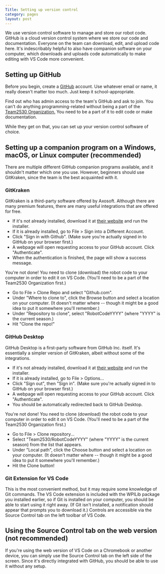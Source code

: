```yaml
---
Title: Setting up version control
category: pages
layout: post
---
```

We use version control software to manage and store our robot code. GitHub is a cloud version control system where we store our code and documentation. Everyone on the team can download, edit, and upload code here. It's indescribably helpful to also have companion software on your computer, which downloads and uploads code automatically to make editing with VS Code more convenient.

## Setting up GitHub
Before you begin, create a [GitHub](https://github.com) account. Use whatever email or name, it really doesn't matter too much. Just keep it school-appropriate.

Find out who has admin access to the team's GitHub and ask to join. You can't do anything programming-related without being a part of the [Team2530 Organization.](https://www.github.com/Team2530) You need to be a part of it to edit code or make documentation.

While they get on that, you can set up your version control software of choice.

## Setting up a companion program on a Windows, macOS, or Linux computer (recommended)
There are multiple different GitHub companion programs available, and it shouldn't matter which one you use. However, beginners should use GitKraken, since the team is the best acquainted with it.

### GitKraken
GitKraken is a third-party software offered by Axosoft. Although there are many premium features, there are many useful integrations that are offered for free.
- If it's not already installed, download it at [their website](https://www.gitkraken.com/) and run the installer.
- If it is already installed, go to File > Sign into a Different Account.
- Click "Sign in with Github". (Make sure you're actually signed in to GitHub on your browser first.)
- A webpage will open requesting access to your GitHub account. Click "Authenticate".
- When the authentication is finished, the page will show a success message.

You're not done! You need to clone (download) the robot code to your computer in order to edit it on VS Code. (You'll need to be a part of the Team2530 Organization first.)
- Go to File > Clone Repo and select "Github.com".
- Under "Where to clone to", click the Browse button and select a location on your computer. (It doesn't matter where -- though it might be a good idea to put it somewhere you'll remember.)
- Under "Repository to clone", select "RobotCodeYYYY" (where "YYYY" is the current season.)
 - Hit "Clone the repo!"

### GitHub Desktop
GitHub Desktop is a first-party software from GitHub Inc. itself. It's essentially a simpler version of GitKraken, albeit without some of the integrations.
- If it's not already installed, download it at [their website](https://desktop.github.com/) and run the installer.
- If it is already installed, go to File > Options...
- Click "Sign out", then "Sign in". (Make sure you're actually signed in to GitHub on your browser first.)
- A webpage will open requesting access to your GitHub account. Click "Authenticate".
- You should be automatically redirected back to GitHub Desktop.

You're not done! You need to clone (download) the robot code to your computer in order to edit it on VS Code. (You'll need to be a part of the Team2530 Organization first.)
- Go to File > Clone repository...
- Select "Team2530/RobotCodeYYYY" (where "YYYY" is the current season) from the list that appears.
- Under "Local path", click the Choose button and select a location on your computer. (It doesn't matter where -- though it might be a good idea to put it somewhere you'll remember.)
 - Hit the Clone button!

### Git Extension for VS Code
This is the most convenient method, but it may require some knowledge of Git commands. The VS Code extension is included with the WPILib package you installed earlier, so if Git is installed on your computer, you should be able to start using it right away. (If Git isn't installed, a notification should appear that prompts you to download it.) Controls are accessible via the Source Control tab on the left toolbar of VS Code.

## Using the Source Control tab on the web version (not recommended)
If you're using the web version of VS Code on a Chromebook or another device, you can simply use the Source Control tab on the left side of the screen. Since it's directly integrated with GitHub, you should be able to use it without any setup.